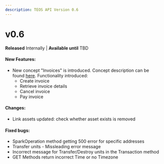 ```yaml
---
description: TEOS API Version 0.6
---
```


# v0.6

**Released** Internally | **Available until** TBD

#### New Features:

* New concept "Invoices" is introduced. Concept description can be found [here](../../concepts/invoice.md). Functionality introduced:
  * Create invoice
  * Retrieve invoice details
  * Cancel invoice
  * Pay invoice

#### Changes:

* Link assets updated: check whether asset exists is removed

#### Fixed bugs:

* SparkOperation method getting 500 error for specific addresses
* Transfer units - Missleading error message
* Incorrect message for Transfer/Destroy units in the Transaction method
* GET Methods return incorrect Time or no Timezone

